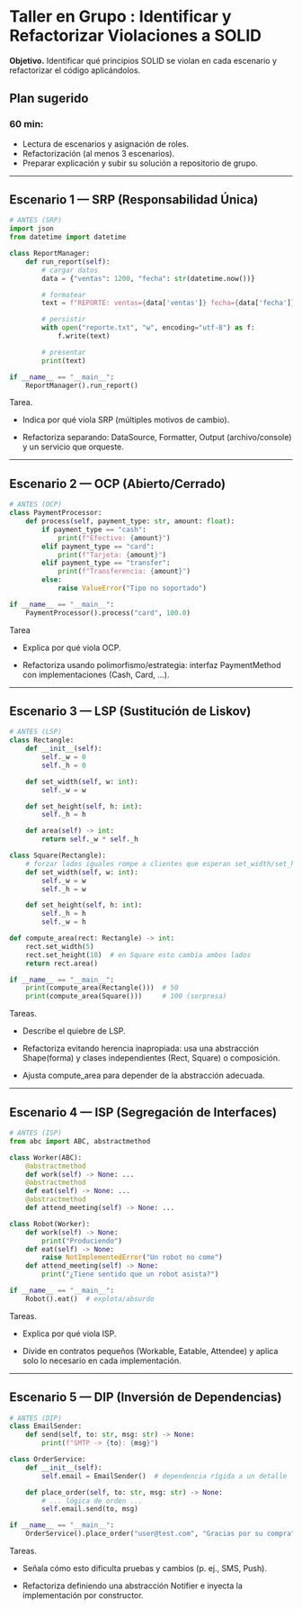 # Taller en Grupo : Identificar y Refactorizar Violaciones a SOLID

**Objetivo.** Identificar qué principios SOLID se violan en cada escenario y refactorizar el código aplicándolos.  

## Plan sugerido
### **60 min**: 
- Lectura de escenarios y asignación de roles.
- Refactorización (al menos 3 escenarios).
- Preparar explicación y subir su solución a repositorio de grupo.
---

## Escenario 1 — SRP (Responsabilidad Única)

```python
# ANTES (SRP)
import json
from datetime import datetime

class ReportManager:
    def run_report(self):
        # cargar datos
        data = {"ventas": 1200, "fecha": str(datetime.now())}

        # formatear
        text = f"REPORTE: ventas={data['ventas']} fecha={data['fecha']}"

        # persistir
        with open("reporte.txt", "w", encoding="utf-8") as f:
            f.write(text)

        # presentar
        print(text)

if __name__ == "__main__":
    ReportManager().run_report()
```
Tarea.
- Indica por qué viola SRP (múltiples motivos de cambio).

- Refactoriza separando: DataSource, Formatter, Output (archivo/console) y un servicio que orqueste.

---


## Escenario 2 — OCP (Abierto/Cerrado)
```python
# ANTES (OCP)
class PaymentProcessor:
    def process(self, payment_type: str, amount: float):
        if payment_type == "cash":
            print(f"Efectivo: {amount}")
        elif payment_type == "card":
            print(f"Tarjeta: {amount}")
        elif payment_type == "transfer":
            print(f"Transferencia: {amount}")
        else:
            raise ValueError("Tipo no soportado")

if __name__ == "__main__":
    PaymentProcessor().process("card", 100.0)

```
Tarea
- Explica por qué viola OCP.

- Refactoriza usando polimorfismo/estrategia: interfaz PaymentMethod con implementaciones (Cash, Card, …).

---

## Escenario 3 — LSP (Sustitución de Liskov)
```python
# ANTES (LSP)
class Rectangle:
    def __init__(self):
        self._w = 0
        self._h = 0

    def set_width(self, w: int):
        self._w = w

    def set_height(self, h: int):
        self._h = h

    def area(self) -> int:
        return self._w * self._h

class Square(Rectangle):
    # forzar lados iguales rompe a clientes que esperan set_width/set_height independientes
    def set_width(self, w: int):
        self._w = w
        self._h = w

    def set_height(self, h: int):
        self._h = h
        self._w = h

def compute_area(rect: Rectangle) -> int:
    rect.set_width(5)
    rect.set_height(10)  # en Square esto cambia ambos lados
    return rect.area()

if __name__ == "__main__":
    print(compute_area(Rectangle()))  # 50
    print(compute_area(Square()))     # 100 (sorpresa)
```
Tareas.

- Describe el quiebre de LSP.

- Refactoriza evitando herencia inapropiada: usa una abstracción Shape(forma) y clases independientes (Rect, Square) o composición.

- Ajusta compute_area para depender de la abstracción adecuada.

---

## Escenario 4 — ISP (Segregación de Interfaces)
``` python
# ANTES (ISP)
from abc import ABC, abstractmethod

class Worker(ABC):
    @abstractmethod
    def work(self) -> None: ...
    @abstractmethod
    def eat(self) -> None: ...
    @abstractmethod
    def attend_meeting(self) -> None: ...

class Robot(Worker):
    def work(self) -> None:
        print("Produciendo")
    def eat(self) -> None:
        raise NotImplementedError("Un robot no come")
    def attend_meeting(self) -> None:
        print("¿Tiene sentido que un robot asista?")

if __name__ == "__main__":
    Robot().eat()  # explota/absurdo

```
Tareas.

- Explica por qué viola ISP.

- Divide en contratos pequeños (Workable, Eatable, Attendee) y aplica solo lo necesario en cada implementación.
---
## Escenario 5 — DIP (Inversión de Dependencias)
``` python
# ANTES (DIP)
class EmailSender:
    def send(self, to: str, msg: str) -> None:
        print(f"SMTP -> {to}: {msg}")

class OrderService:
    def __init__(self):
        self.email = EmailSender()  # dependencia rígida a un detalle

    def place_order(self, to: str, msg: str) -> None:
        # ... lógica de orden ...
        self.email.send(to, msg)

if __name__ == "__main__":
    OrderService().place_order("user@test.com", "Gracias por su compra")
```
Tareas.

- Señala cómo esto dificulta pruebas y cambios (p. ej., SMS, Push).

- Refactoriza definiendo una abstracción Notifier e inyecta la implementación por constructor.


